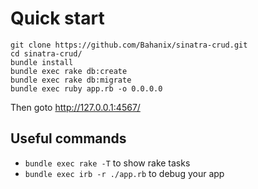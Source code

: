 # Quick start

```
git clone https://github.com/Bahanix/sinatra-crud.git
cd sinatra-crud/
bundle install
bundle exec rake db:create
bundle exec rake db:migrate
bundle exec ruby app.rb -o 0.0.0.0
```

Then goto http://127.0.0.1:4567/

## Useful commands

* `bundle exec rake -T` to show rake tasks
* `bundle exec irb -r ./app.rb` to debug your app
